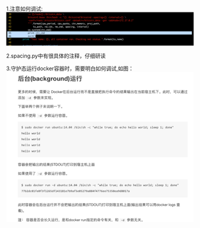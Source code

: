 1.注意如何调试:![注意如何调试](调试利器.png)

2.spacing.py中有很具体的注释，仔细研读

3.守护态运行docker容器时，需要明白如何调试,如图：![守护态运行docker容器时，需要明白如何调试](docker后台运行的坑.png)